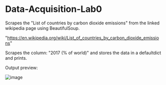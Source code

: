 # Data-Acquisition-Lab0

Scrapes the "List of countries by carbon dioxide emissions" from the linked wikipedia page using BeautifulSoup.
 
"https://en.wikipedia.org/wiki/List_of_countries_by_carbon_dioxide_emissions"

Scrapes the column:  "2017 (% of world)" and stores the data in a defaultdict and prints.  

Output preview:

![image](https://user-images.githubusercontent.com/121079918/210127718-41bea6dc-6498-49ce-9749-a89df5a58122.png)


